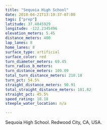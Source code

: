 ```yaml
---
title: "Sequoia High School"
date: 2018-04-21T13:19:37-07:00
tags: ["prep"]
latitude: 37.4845929
longitude: -122.2345496
elevation_meters: 5.45
distance_meters: 400
lap_lanes: 8
home_lanes: 8
surface_type: artificial
surface_color: red
turn_diameter_meters: 69.45
turn_radius_b_meters: 
turn_distance_meters: 109.09
total_turn_distance_meters: 218.18
turn_pct: 54.5%
straight_distance_meters: 90.91
total_straight_distance_meters: 181.82
straight_pct: 45.5%
speed_rating: 18.18
steeple_water_location: n/a

---
```


Sequoia High School. Redwood City, CA, USA.

<!--more-->
